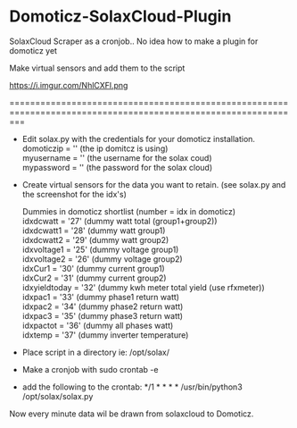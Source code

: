 # Domoticz-SolaxCloud-Plugin

SolaxCloud Scraper as a cronjob.. No idea how to make a plugin for domoticz yet

Make virtual sensors and add them to the script

https://i.imgur.com/NhlCXFl.png

===============================================================================================================

- Edit solax.py with the credentials for your domoticz installation.  
  domoticzip = '' (the ip domitcz is using)  
  myusername = '' (the username for the solax coud)  
  mypassword = '' (the password for the solax cloud)  
- Create virtual sensors for the data you want to retain. (see solax.py and the screenshot for the idx's)  
  
  Dummies in domoticz shortlist (number = idx in domoticz)  
  idxdcwatt = '27'      (dummy watt total (group1+group2))  
  idxdcwatt1 = '28'     (dummy watt group1)  
  idxdcwatt2 = '29'     (dummy watt group2)  
  idxvoltage1 = '25'    (dummy voltage group1)  
  idxvoltage2 = '26'    (dummy voltage group2)  
  idxCur1 = '30'        (dummy current group1)  
  idxCur2 = '31'        (dummy current group2)  
  idxyieldtoday = '32'  (dummy kwh meter total yield (use rfxmeter))  
  idxpac1 = '33'        (dummy phase1 return watt)  
  idxpac2 = '34'        (dummy phase2 return watt)  
  idxpac3 = '35'        (dummy phase3 return watt)  
  idxpactot = '36'      (dummy all phases watt)  
  idxtemp = '37'        (dummy inverter temperature)  

- Place script in a directory ie: /opt/solax/  
- Make a cronjob with sudo crontab -e   
- add the following to the crontab: */1 * * * * /usr/bin/python3 /opt/solax/solax.py  

Now every minute data wil be drawn from solaxcloud to Domoticz.  
